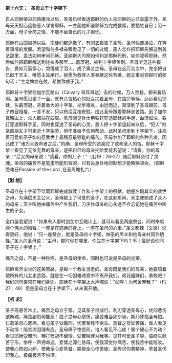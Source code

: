 **第十六天：   圣母立于十字架下**

自从耶稣荣进耶路撒冷以后，圣母已经看透耶稣的仇人杀耶稣的心已显露于外，圣母天天担心这些恶人谋害耶稣。一方面她知道耶稣为完成救赎，要牺牲自已；另一方面，母子骨肉之情，不能不替自已的儿子担忧。

耶稣在山园被捕以后，宗徒们都逃撒了，有的去报告了圣母。圣母忧苦涕泣，在等着事情的发展。若望和伯多禄亲眼看见了一切的过程：恶人怎样把耶稣先解送到盖法那里，盖法如何审问耶稣。亚纳斯大司祭如何判定耶稣死刑，如何凌辱耶稣。然后如何把耶稣解送到比拉多那里……戴茨冠，被判十字架苦刑。圣母听见这些报告，真如万箭穿心，哭得成了泪人，成了痛苦之母。圣母在这万苦当中，完全把自已献于天主，唯愿主旨承行。她愿为救赎人类奉献这些苦难，她又重说领报时的那句话：“主之婢女在兹，希惟致成于我。”

耶稣背十字架往加尔瓦略山（Calvary 哥耳哥达）去的时候，万人空巷，都来看热闹。圣母愿见爱子一面，就有几位热心的妇女扶着圣母，在路旁等候。远远看见耶稣，头戴茨冠，背着重大的十字架，举步艰难，由远而近，渐渐到了圣母跟前，母子四目相接，一言不发，只以热泪互相安慰。由此圣母跟着耶稣走苦路。到了加尔瓦略山上，众人都站在四周。圣母眼见兵士用铁钉穿透耶稣的手足，血流如注。铁钉穿透耶稣手足，同时也穿透了圣母的心灵。恶人把十字架竖起来以后，“犯人”的亲戚朋友才可走近十字架旁，但不准给予任何帮助。此时圣母走到十字架下，注视着可爱的圣子如何忍受世上最残忍最辱耻的痛苦。圣母参加了耶稣的各种苦难，因此成了“诸为义致命者之后。”的确，圣母所受的苦超过了致命圣人的苦。耶稣十字架上看见了无依无靠的母亲，遂把自已的母亲托给爱徒若望说：“请看，你的母亲！”后又向母亲说：“请看，你的儿子！”（若19：26-27）随后耶稣交付了灵魂。圣母的痛苦不是笔墨所能形容的，只有设身处地的默想才能略略领会。（耶稣受难日Passion of the Lord ,在圣周瞻礼六）

**【默 想】**

圣母立在十字架下伴同耶稣完成救赎工作和十字架上的祭献，她是名副其实的救世之母，为满偿天主公义，圣母献上了可爱的圣子，在这刹那间，天主使她成了众人的母亲；天主叫她由痛苦中产生我们，刀子作母亲的心永远不会忘记她在痛苦中所生的子女。

金口圣若望说：“如果有人那时到加尔瓦略山上，就可以看见两座祭台，同时奉献两个伟大的牺牲；一座是在耶稣的身上，一座在圣母的心里。”圣文都辣（文德）说得更好，他说：“只一座祭台，就是圣母的十字架，神圣的羔羊和他母亲共同作牺牲。”圣人向圣母说：“主母，那时你在哪里，你立在十字架下吗？不！最好说你同圣子在十字架上。”

痛苦之母，不是一种称呼，是圣母的使命，同时也可说是圣母的光荣。

耶稣离开尘世的这条苦路，是每一个教友当走的。圣母既是我们的母亲，她要陪着她所有的儿女走苦路，就是在一切困难诱惑中不离开我们。弟兄姐妹们，勇敢吧！我们的母亲常在我们身边。耶稣在十字架上大声喊说：“父啊！为何舍弃我？”（玛27：46）但是圣母立在十字架下，从未离开他。

**【祈 求】**

圣子高悬苦木上，痛苦之母立于旁，见其圣子泪成行。利刃穿透圣母心，忧闷悲伤欲断魂，痛苦剧烈何能忍！独子之母心悲伤，痛苦难当如断肠，斯乃殊福圣母娘。仁慈圣母心悲痛，看见圣子受酷刑，忧苦至死不欲生。基督之母受苦痛，谁人看见不动情！陪其流泪理有应。圣母痛子惨苦形，谁人看见不心疼！哪个硬心不为动？看见耶稣受苦刑，鞭打茨冠不留情，受苦赎罪为我等。见其可爱圣子容，临终失慰苦于形，惨呼一声把命送。爱情之源仁慈母，使我深觉你痛苦，使我苦中能陪汝。使我心热如火炉，使我全心爱基督，期能全心作爱徒。圣母求你费精神，基督圣伤印我心，极痛极苦不怕深。